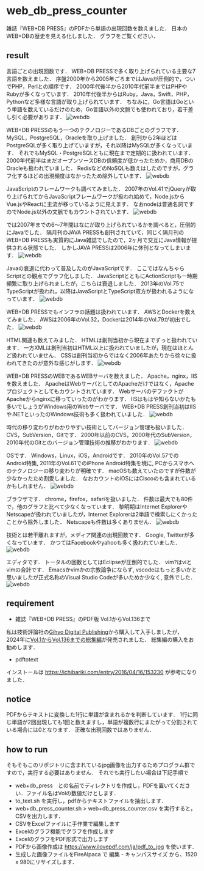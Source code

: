 # web_db_press_counter

雑誌『WEB+DB PRESS』のPDFから単語の出現回数を数えました．
日本のWEB+DBの歴史を見える化しました．
グラフをご覧ください．

## result

言語ごとの出現回数です．
WEB+DB PRESSで多く取り上げられている主要な7言語を数えました．
序盤2000年から2005年ごろまではJavaが圧倒的で，ついでPHP，Perlとの順序です．
2000年代後半から2010年代前半まではPHPやRubyが多くなっています．
2010年代後半からはRuby，Java，Swift，PHP，Pythonなど多様な言語が取り上げられています．
ちなみに，Go言語はGoという単語を数えているだけのため，Go言語以外の文脈でも使われており，若干差し引く必要があります．
![webdb](https://github.com/koshikawa/web_db_press_counter/blob/main/jpg/web+db_press_counter_page-0001.jpg)

WEB+DB PRESSのもう一つのテクノロジーであるDBごとのグラフです．
MySQL，PostgreSQL，Oracleを取り上げました．
創刊から2年ほどはPostgreSQLが多く取り上げていますが，それ以降はMySQLが多くなっています．
それでもMySQL・PostgreSQLともに現在まで定期的に扱われています．
2000年代前半はまだオープンソースDBの信頼度が低かったためか，商用DBのOracleも扱われていました．
RedisなどのNoSQLも数えはしたのですが，グラフ化するほどの出現頻度はなかったため除外しています．
![webdb](https://github.com/koshikawa/web_db_press_counter/blob/main/jpg/web+db_press_counter_page-0002.jpg)

JavaScriptのフレームワークも調べてみました．
2007年のVol.41でjQueryが取り上げられてからJavaScriptフレームワークが扱われ始めて，Node.jsからVue.jsやReactに主流が移っているように見えます．
なおnodeは普通名詞ですのでNode.js以外の文脈でもカウントされています．
![webdb](https://github.com/koshikawa/web_db_press_counter/blob/main/jpg/web+db_press_counter_page-0003.jpg)

では2007年までの6〜7年間はなにが取り上げられているかを調べると，圧倒的にJavaでした．
隔月刊のJAVA PRESSも創刊されていて，同じく隔月刊のWEB+DB PRESSも実質的にJava雑誌でしたので，2ヶ月で交互にJava情報が提供される状態でした．
しかしJAVA PRESSは2006年に休刊となってしまいます．
![webdb](https://github.com/koshikawa/web_db_press_counter/blob/main/jpg/web+db_press_counter_page-0004.jpg)

Javaの衰退に代わって普及したのがJavaScriptです．
ここではなんちゃらScriptとの観点でグラフ化しました．
JavaScriptとともにActionScriptも一時期頻繁に取り上げられましたが，こちらは衰退しました．
2013年のVol.75でTypeScriptが扱われ，以降はJavaScriptとTypeScript双方が扱われるようになっています．
![webdb](https://github.com/koshikawa/web_db_press_counter/blob/main/jpg/web+db_press_counter_page-0005.jpg)

WEB+DB PRESSでもインフラの話題は扱われています．
AWSとDockerを数えてみました．
AWSは2006年のVol.32，Dockerは2014年のVol.79が初出でした．
![webdb](https://github.com/koshikawa/web_db_press_counter/blob/main/jpg/web+db_press_counter_page-0006.jpg)

HTML関連も数えてみました．
HTMLは創刊当初から現在までずっと扱われています．
一方XMLは創刊当初はHTML以上に扱われていましたが，現在はほとんど扱われていません．
CSSは創刊当初からではなく2006年あたりから徐々に扱われてきたのが意外な感じがします．
![webdb](https://github.com/koshikawa/web_db_press_counter/blob/main/jpg/web+db_press_counter_page-0007.jpg)

WEB+DB PRESSのWEBであるWEBサーバを数えました．
Apache，nginx，IISを数えました．
ApacheはWebサーバとしてのApacheだけではなく，Apacheプロジェクトとしてもカウントされています．
WebサーバのデファクトがApacheからnginxに移っていったのがわかります．
IISはもはや知らないかたも多いでしょうがWindows用のWebサーバです．
WEB+DB PRESS創刊当初はIISや.NETといったのWindows技術も多く扱われていました．
![webdb](https://github.com/koshikawa/web_db_press_counter/blob/main/jpg/web+db_press_counter_page-0008.jpg)

時代の移り変わりがわかりやすい技術としてバージョン管理も扱いました．
CVS，SubVersion，Gitです．
2000年以前のCVS，2000年代のSubVersion，2010年代のGitとのバージョン管理技術の推移がわかります．
![webdb](https://github.com/koshikawa/web_db_press_counter/blob/main/jpg/web+db_press_counter_page-0009.jpg)

OSです．
Windows，Linux，iOS，Androidです．
2010年のVol.57でのAndroid特集, 2011年のVol.61でのiPhone Android特集を境に, PCからスマホへのテクノロジーの移り変わりが明確です．
macOSも数えていたのですが件数が少なかったため割愛しました．
なおカウントのiOSにはCiscoのも含まれているかもしれません．
![webdb](https://github.com/koshikawa/web_db_press_counter/blob/main/jpg/web+db_press_counter_page-0010.jpg)

ブラウザです．
chrome，firefox，safariを扱いました．
件数は最大でも80件で，他のグラフと比べて少なくなっています．
黎明期はInternet ExplorerやNetscapeが扱われていましたが，Internet Explorerは2単語で検索しにくかったことから除外しました．
Netscapeも件数は多くありません．
![webdb](https://github.com/koshikawa/web_db_press_counter/blob/main/jpg/web+db_press_counter_page-0011.jpg)

技術とは若干離れますが，メディア関連の出現回数です．
Google, Twitterが多くなっています．
かつてはFacebookやyahooも多く扱われていました．
![webdb](https://github.com/koshikawa/web_db_press_counter/blob/main/jpg/web+db_press_counter_page-0012.jpg)

エディタです．
トータルの回数としてはEclipseが圧倒的でした．
vim?はviとvimの合計です．
Emacsかvimかの宗教論争にならず, vscodeはもっと多いかと思いましたが正式名称のVisual Studio Codeが多いためか少なく, 意外でした．
![webdb](https://github.com/koshikawa/web_db_press_counter/blob/main/jpg/web+db_press_counter_page-0013.jpg)

## requirement
- 雑誌『WEB+DB PRESS』のPDF版 Vol.1からVol.136まで

私は技術評論社の[Gihyo Digital Publishing](https://gihyo.jp/dp)から購入して入手しましたが，　
2024年に[Vol.1からVol.136までの総集編](https://gihyo.jp/book/2024/978-4-297-14156-1)が発売されました．
総集編の購入をお勧めします．

- pdftotext

インストールは https://ichibariki.com/entry/2016/04/16/153230 が参考になりました．

## notice
PDFからテキストに変換した1行に単語が含まれるかを判断しています．
1行に同じ単語が2回出現しても1回と数えますし，単語が複数行にまたがって分割されている場合には0となります．
正確な出現回数ではありません．

## how to run
そもそもこのリポジトリに含まれているjpg画像を出力するためプログラム群ですので，実行する必要はありません．
それでも実行したい場合は下記手順で
- web+db_press　との名前でディレクトリを作成し，PDFを置いてください．ファイル名はVolの数値だけとします．
- to_text.sh を実行し，pdfからテキストファイルを抽出します．
- web+db_press_counter.sh > web+db_press_counter.csv を実行すると，CSVを出力します．
- CSVをExcelファイルに手作業で編集します
- Excelのグラフ機能でグラフを作成します
- ExcelのグラフをPDF形式で出力します
- PDFから画像作成は https://www.ilovepdf.com/ja/pdf_to_jpg を使います．
- 生成した画像ファイルをFireAlpaca で 編集 - キャンパスサイズ から、1520 x 980にリサイズします．
